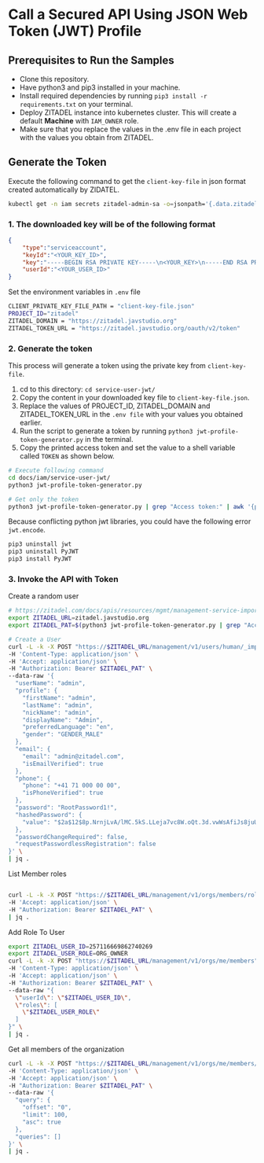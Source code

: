 # Call a Secured API Using JSON Web Token (JWT) Profile

## Prerequisites to Run the Samples

- Clone this repository.
- Have python3 and pip3 installed in your machine.
- Install required dependencies by running `pip3 install -r requirements.txt` on your terminal.
- Deploy ZITADEL instance into kubernetes cluster. This will create a default **Machine** with `IAM_OWNER` role.
- Make sure that you replace the values in the .env file in each project with the values you obtain from ZITADEL.

## Generate the Token

Execute the following command to get the `client-key-file` in json format created automatically by ZIDATEL.

```bash
kubectl get -n iam secrets zitadel-admin-sa -o=jsonpath='{.data.zitadel-admin-sa\.json}' | base64 --decode | jq . > docs/iam/service-user-jwt/client-key-file.json
```

### 1. The downloaded key will be of the following format

```json
{
    "type":"serviceaccount",
    "keyId":"<YOUR_KEY_ID>",
    "key":"-----BEGIN RSA PRIVATE KEY-----\n<YOUR_KEY>\n-----END RSA PRIVATE KEY-----\n",
    "userId":"<YOUR_USER_ID>"
}
```

Set the environment variables in `.env` file

```bash
CLIENT_PRIVATE_KEY_FILE_PATH = "client-key-file.json"
PROJECT_ID="zitadel"
ZITADEL_DOMAIN = "https://zitadel.javstudio.org"
ZITADEL_TOKEN_URL = "https://zitadel.javstudio.org/oauth/v2/token"
```

### 2. Generate the token

This process will generate a token using the private key from `client-key-file`.

1. cd to this directory: `cd service-user-jwt/`
2. Copy the content in your downloaded key file to `client-key-file.json`.
3. Replace the values of PROJECT_ID, ZITADEL_DOMAIN and ZITADEL_TOKEN_URL in the `.env file` with your values you obtained earlier.
4. Run the script to generate a token by running `python3 jwt-profile-token-generator.py` in the terminal.
5. Copy the printed access token and set the value to a shell variable called `TOKEN` as shown below.

```bash
# Execute following command
cd docs/iam/service-user-jwt/
python3 jwt-profile-token-generator.py

# Get only the token
python3 jwt-profile-token-generator.py | grep "Access token:" | awk '{print $3}'
```

Because conflicting python jwt libraries, you could have the following error `jwt.encode`.

```bash
pip3 uninstall jwt
pip3 uninstall PyJWT
pip3 install PyJWT
```

### 3. Invoke the API with Token

Create a random user

```bash
# https://zitadel.com/docs/apis/resources/mgmt/management-service-import-human-user
export ZITADEL_URL=zitadel.javstudio.org
export ZITADEL_PAT=$(python3 jwt-profile-token-generator.py | grep "Access token:" | awk '{print $3}')

# Create a User
curl -L -k -X POST "https://$ZITADEL_URL/management/v1/users/human/_import" \
-H 'Content-Type: application/json' \
-H 'Accept: application/json' \
-H "Authorization: Bearer $ZITADEL_PAT" \
--data-raw '{
  "userName": "admin",
  "profile": {
    "firstName": "admin",
    "lastName": "admin",
    "nickName": "admin",
    "displayName": "Admin",
    "preferredLanguage": "en",
    "gender": "GENDER_MALE"
  },
  "email": {
    "email": "admin@zitadel.com",
    "isEmailVerified": true
  },
  "phone": {
    "phone": "+41 71 000 00 00",
    "isPhoneVerified": true
  },
  "password": "RootPassword1!",
  "hashedPassword": {
    "value": "$2a$12$8p.NrnjLvA/lMC.5kS.LLeja7vc8W.oQt.3d.vwWsAfiJs8juUMiy"
  },
  "passwordChangeRequired": false,
  "requestPasswordlessRegistration": false
}' \
| jq .
```

List Member roles

```bash

curl -L -k -X POST "https://$ZITADEL_URL/management/v1/orgs/members/roles/_search" \
-H 'Accept: application/json' \
-H "Authorization: Bearer $ZITADEL_PAT" \
| jq .
```

Add Role To User

```bash
export ZITADEL_USER_ID=257116669862740269
export ZITADEL_USER_ROLE=ORG_OWNER
curl -L -k -X POST "https://$ZITADEL_URL/management/v1/orgs/me/members" \
-H 'Content-Type: application/json' \
-H 'Accept: application/json' \
-H "Authorization: Bearer $ZITADEL_PAT" \
--data-raw "{
  \"userId\": \"$ZITADEL_USER_ID\",
  \"roles\": [
    \"$ZITADEL_USER_ROLE\"
  ]
}" \
| jq .
```

Get all members of the organization

```bash
curl -L -k -X POST "https://$ZITADEL_URL/management/v1/orgs/me/members/_search" \
-H 'Content-Type: application/json' \
-H 'Accept: application/json' \
-H "Authorization: Bearer $ZITADEL_PAT" \
--data-raw '{
  "query": {
    "offset": "0",
    "limit": 100,
    "asc": true
  },
  "queries": []
}' \
| jq .
```
